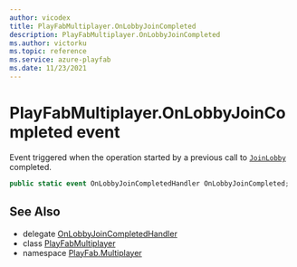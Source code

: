 ```yaml
---
author: vicodex
title: PlayFabMultiplayer.OnLobbyJoinCompleted
description: PlayFabMultiplayer.OnLobbyJoinCompleted
ms.author: victorku
ms.topic: reference
ms.service: azure-playfab
ms.date: 11/23/2021
---
```


# PlayFabMultiplayer.OnLobbyJoinCompleted event

Event triggered when the operation started by a previous call to [`JoinLobby`](./JoinLobby.md) completed.

```csharp
public static event OnLobbyJoinCompletedHandler OnLobbyJoinCompleted;
```

## See Also

* delegate [OnLobbyJoinCompletedHandler](../PlayFabMultiplayer.OnLobbyJoinCompletedHandler.md)
* class [PlayFabMultiplayer](../PlayFabMultiplayer.md)
* namespace [PlayFab.Multiplayer](../../PlayFabMultiplayerSDK.md)

